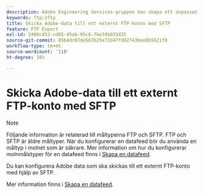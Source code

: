 ```yaml
---
description: Adobe Engineering Services-gruppen kan skapa ett anpassat projekt för att omdirigera data till ett externt FTP-konto med SFTP.
keywords: ftp;sftp
title: Skicka Adobe-data till ett externt FTP-konto med SFTP
feature: FTP Export
exl-id: 2490c452-cd05-45ab-95c0-7be34b033415
source-git-commit: 05b4dc07de567b25e71b47fd92743bee0b5621f8
workflow-type: tm+mt
source-wordcount: '118'
ht-degree: 16%

---
```


# Skicka Adobe-data till ett externt FTP-konto med SFTP

>[!NOTE]
>
>Följande information är relaterad till måltyperna FTP och SFTP. FTP och SFTP är äldre måltyper. När du konfigurerar en datafeed bör du använda en måltyp i molnet som är säkrare. Mer information om hur du konfigurerar molnmålstyper för en datafeed finns i [Skapa en datafeed](/help/export/analytics-data-feed/create-feed.md).

Du kan konfigurera Adobe data som ska skickas till ett externt FTP-konto med hjälp av SFTP.

Mer information finns i [Skapa en datafeed](/help/export/analytics-data-feed/create-feed.md).

